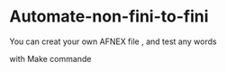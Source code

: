 # Automate-non-fini-to-fini


You can creat your own AFNEX file , and test any words


with Make commande
